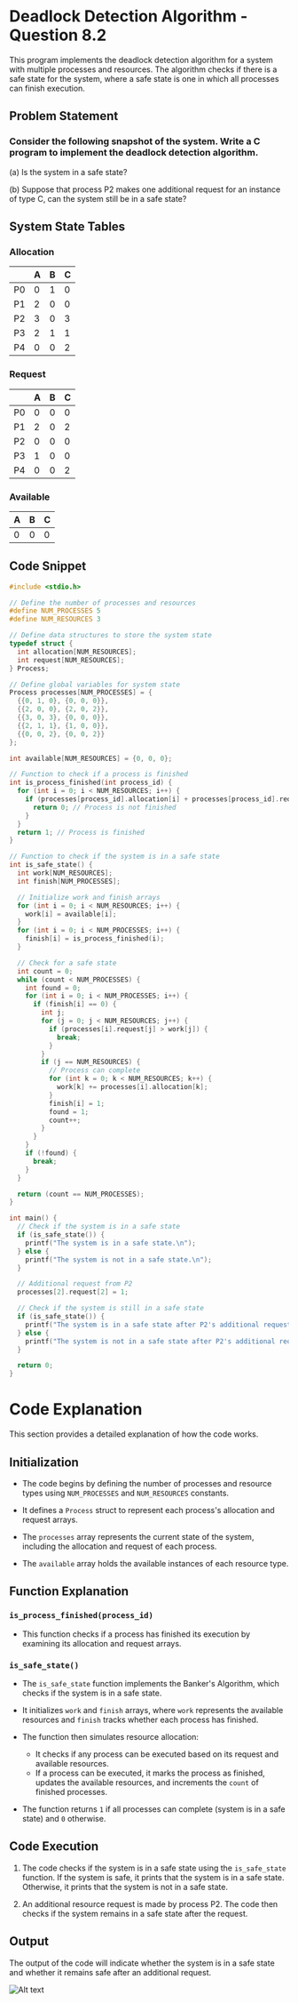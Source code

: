 # Deadlock Detection Algorithm - Question 8.2

This program implements the deadlock detection algorithm for a system with multiple processes and resources. The algorithm checks if there is a safe state for the system, where a safe state is one in which all processes can finish execution.

## Problem Statement

### Consider the following snapshot of the system. Write a C program to implement the deadlock detection algorithm.

(a) Is the system in a safe state?

(b) Suppose that process P2 makes one additional request for an instance of type C, can the system still be in a safe state?

## System State Tables

### Allocation 

| | A | B | C |
|-|-|-|-|  
| P0 | 0 | 1 | 0 |
| P1 | 2 | 0 | 0 |  
| P2 | 3 | 0 | 3 |
| P3 | 2 | 1 | 1 |
| P4 | 0 | 0 | 2 |

### Request

| | A | B | C |
|-|-|-|-|
| P0 | 0 | 0 | 0 |  
| P1 | 2 | 0 | 2 |
| P2 | 0 | 0 | 0 |
| P3 | 1 | 0 | 0 |
| P4 | 0 | 0 | 2 |

### Available

| A | B | C |
|-|-|-|
| 0 | 0 | 0 |

## Code Snippet

```c
#include <stdio.h>

// Define the number of processes and resources
#define NUM_PROCESSES 5
#define NUM_RESOURCES 3

// Define data structures to store the system state
typedef struct {
  int allocation[NUM_RESOURCES];
  int request[NUM_RESOURCES];
} Process;

// Define global variables for system state
Process processes[NUM_PROCESSES] = {
  {{0, 1, 0}, {0, 0, 0}}, 
  {{2, 0, 0}, {2, 0, 2}},
  {{3, 0, 3}, {0, 0, 0}},
  {{2, 1, 1}, {1, 0, 0}},
  {{0, 0, 2}, {0, 0, 2}}
};

int available[NUM_RESOURCES] = {0, 0, 0};

// Function to check if a process is finished
int is_process_finished(int process_id) {
  for (int i = 0; i < NUM_RESOURCES; i++) {
    if (processes[process_id].allocation[i] + processes[process_id].request[i] != 0) {
      return 0; // Process is not finished
    }
  }
  return 1; // Process is finished
}

// Function to check if the system is in a safe state
int is_safe_state() {
  int work[NUM_RESOURCES];
  int finish[NUM_PROCESSES];

  // Initialize work and finish arrays
  for (int i = 0; i < NUM_RESOURCES; i++) {
    work[i] = available[i];
  }
  for (int i = 0; i < NUM_PROCESSES; i++) {
    finish[i] = is_process_finished(i);
  }

  // Check for a safe state
  int count = 0;
  while (count < NUM_PROCESSES) {
    int found = 0;
    for (int i = 0; i < NUM_PROCESSES; i++) {
      if (finish[i] == 0) {
        int j;
        for (j = 0; j < NUM_RESOURCES; j++) {
          if (processes[i].request[j] > work[j]) {
            break;
          }
        }
        if (j == NUM_RESOURCES) {
          // Process can complete
          for (int k = 0; k < NUM_RESOURCES; k++) {
            work[k] += processes[i].allocation[k];
          }
          finish[i] = 1;
          found = 1;
          count++;
        }
      }
    }
    if (!found) {
      break;
    }
  }

  return (count == NUM_PROCESSES);
}

int main() {
  // Check if the system is in a safe state
  if (is_safe_state()) {
    printf("The system is in a safe state.\n");
  } else {
    printf("The system is not in a safe state.\n");
  }

  // Additional request from P2
  processes[2].request[2] = 1;

  // Check if the system is still in a safe state
  if (is_safe_state()) {
    printf("The system is in a safe state after P2's additional request.\n");
  } else {
    printf("The system is not in a safe state after P2's additional request.\n");
  }

  return 0;
}

```
# Code Explanation

This section provides a detailed explanation of how the code works.

## Initialization

- The code begins by defining the number of processes and resource types using `NUM_PROCESSES` and `NUM_RESOURCES` constants.

- It defines a `Process` struct to represent each process's allocation and request arrays.

- The `processes` array represents the current state of the system, including the allocation and request of each process.

- The `available` array holds the available instances of each resource type.

## Function Explanation

### `is_process_finished(process_id)`

- This function checks if a process has finished its execution by examining its allocation and request arrays.

### `is_safe_state()`

- The `is_safe_state` function implements the Banker's Algorithm, which checks if the system is in a safe state.

- It initializes `work` and `finish` arrays, where `work` represents the available resources and `finish` tracks whether each process has finished.

- The function then simulates resource allocation:
  - It checks if any process can be executed based on its request and available resources.
  - If a process can be executed, it marks the process as finished, updates the available resources, and increments the `count` of finished processes.

- The function returns `1` if all processes can complete (system is in a safe state) and `0` otherwise.

## Code Execution

1. The code checks if the system is in a safe state using the `is_safe_state` function. If the system is safe, it prints that the system is in a safe state. Otherwise, it prints that the system is not in a safe state.

2. An additional resource request is made by process P2. The code then checks if the system remains in a safe state after the request.

## Output

The output of the code will indicate whether the system is in a safe state and whether it remains safe after an additional request.

![Alt text](https://github.com/kartabyakrishna/KartabyaKrishna/blob/main/Assets/week8_2.png)

